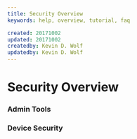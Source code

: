```yaml
---
title: Security Overview
keywords: help, overview, tutorial, faq

created: 20171002
updated: 20171002
createdby: Kevin D. Wolf
updatedby: Kevin D. Wolf
---
```

# Security Overview


### Admin Tools

### Device Security